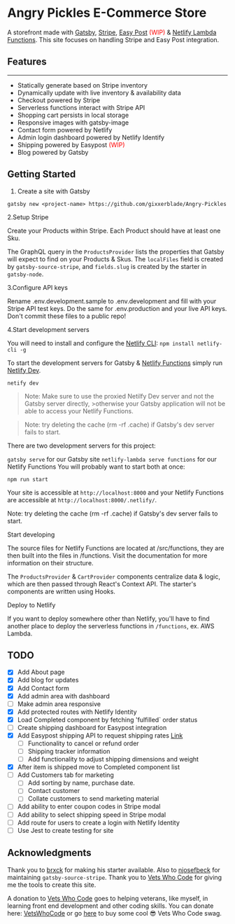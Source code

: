 # Angry Pickles E-Commerce Store

A storefront made with [Gatsby](https://www.gatsbyjs.org/), [Stripe](https://stripe.com/), [Easy Post](https://www.easypost.com/) <span style="color:red">(WIP)</span> & [Netlify Lambda Functions](https://www.netlify.com/docs/functions/). This site focuses on handling Stripe and Easy Post integration.

## Features

---

- Statically generate based on Stripe inventory
- Dynamically update with live inventory & availability data
- Checkout powered by Stripe
- Serverless functions interact with Stripe API
- Shopping cart persists in local storage
- Responsive images with gatsby-image
- Contact form powered by Netlify
- Admin login dashboard powered by Netlify Identify
- Shipping powered by Easypost <span style="color:red">(WIP)</span>
- Blog powered by Gatsby

## Getting Started

1. Create a site with Gatsby

`gatsby new <project-name> https://github.com/gixxerblade/Angry-Pickles`

2.Setup Stripe

Create your Products within Stripe. Each Product should have at least one Sku.

The GraphQL query in the `ProductsProvider` lists the properties that Gatsby will expect to find on your Products & Skus. The `localFiles` field is created by `gatsby-source-stripe`, and `fields.slug` is created by the starter in `gatsby-node`.

3.Configure API keys

Rename .env.development.sample to .env.development and fill with your Stripe API test keys. Do the same for .env.production and your live API keys. Don't commit these files to a public repo!

4.Start development servers

You will need to install and configure the [Netlify CLI](https://docs.netlify.com/cli/get-started/): `npm install netlify-cli -g`

To start the development servers for Gatsby & [Netlify Functions](https://github.com/netlify/netlify-lambda#usage) simply run [Netlify Dev](https://www.netlify.com/products/dev/).

`netify dev`

> Note: Make sure to use the proxied Netilfy Dev server and not the Gatsby server directly, >otherwise your Gatsby application will not be able to access your Netlify Functions.

> Note: try deleting the cache (rm -rf .cache) if Gatsby's dev server fails to start.

There are two development servers for this project:

`gatsby serve` for our Gatsby site
`netlify-lambda serve functions` for our Netlify Functions
You will probably want to start both at once:

`npm run start`

Your site is accessible at `http://localhost:8000` and your Netlify Functions are accessible at `http://localhost:8000/.netlify/`.

Note: try deleting the cache (rm -rf .cache) if Gatsby's dev server fails to start.

Start developing

The source files for Netlify Functions are located at /src/functions, they are then built into the files in /functions. Visit the documentation for more information on their structure.

The `ProductsProvider` & `CartProvider` components centralize data & logic, which are then passed through React's Context API. The starter's components are written using Hooks.

Deploy to Netlify

If you want to deploy somewhere other than Netlify, you'll have to find another place to deploy the serverless functions in `/functions`, ex. AWS Lambda.

## TODO

- [x] Add About page
- [x] Add blog for updates
- [x] Add Contact form
- [x] Add admin area with dashboard
- [ ] Make admin area responsive
- [x] Add protected routes with Netlify Identity
- [x] Load Completed component by fetching 'fulfilled` order status
- [ ] Create shipping dashboard for Easypost integration
- [x] Add Easypost shipping API to request shipping rates [Link](https://github.com/EasyPost/easypost-node)
  - [ ] Functionality to cancel or refund order
  - [ ] Shipping tracker information
  - [ ] Add functionality to adjust shipping dimensions and weight
- [x] After item is shipped move to Completed component list
- [ ] Add Customers tab for marketing
  - [ ] Add sorting by name, purchase date.
  - [ ] Contact customer
  - [ ] Collate customers to send marketing material
- [ ] Add ability to enter coupon codes in Stripe modal
- [ ] Add ability to select shipping speed in Stripe modal
- [ ] Add route for users to create a login with Netlify Identity
- [ ] Use Jest to create testing for site

## Acknowledgments

Thank you to [brxck](https://github.com/brxck) for making his starter available. Also to [njosefbeck](https://github.com/njosefbeck) for maintaining `gatsby-source-stripe`. Thank you to [Vets Who Code](https://vetswhocode.io/) for giving me the tools to create this site.

A donation to [Vets Who Code](https://vetswhocode.io/) goes to helping veterans, like myself, in learning front end development and other coding skills. You can donate here: [VetsWhoCode](https://vetswhocode.io/donate) or go [here](https://hashflag.shop/) to buy some cool 😎 Vets Who Code swag.
